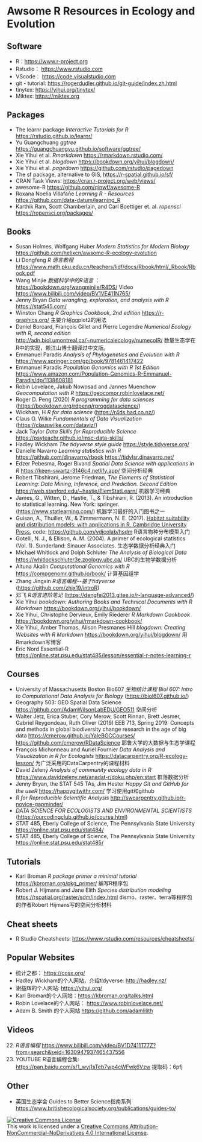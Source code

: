 # **Awsome R Resources in Ecology and Evolution**

## Software
- R：https://www.r-project.org
- Rstudio： https://www.rstudio.com
- VScode： https://code.visualstudio.com
- git - tutorial:  https://rogerdudler.github.io/git-guide/index.zh.html
- tinytex: https://yihui.org/tinytex/
- Miktex: https://miktex.org

## Packages
- The learnr package *Interactive Tutorials for R* https://rstudio.github.io/learnr/
- Yu Guangchuang *ggtree* https://guangchuangyu.github.io/software/ggtree/
- Xie Yihui et al. *Rmarkdown* https://rmarkdown.rstudio.com/
- Xie Yihui et al. *blogdown* https://bookdown.org/yihui/blogdown/
- Xie Yihui et al. *pagedown* https://github.com/rstudio/pagedown
- The sf  package, alternative to GIS,  https://r-spatial.github.io/sf/
- CRAN Task Views: https://cran.r-project.org/web/views/ 
- awesome-R https://github.com/qinwf/awesome-R
- Roxana Noelia Villafañe *Learning R - Resources* https://github.com/data-datum/learning_R
- Karthik Ram, Scott Chamberlain, and Carl Boettiger et. al. *ropensci* https://ropensci.org/packages/

## Books
- Susan Holmes, Wolfgang Huber *Modern Statistics for Modern Biology*  https://github.com/helixcn/awsome-R-ecology-evolution
- Li Dongfeng *R 语言教程* https://www.math.pku.edu.cn/teachers/lidf/docs/Rbook/html/_Rbook/Rbook.pdf
- Wang Minjie *数据科学中的R语言* ： https://bookdown.org/wangminjie/R4DS/  Video https://www.bilibili.com/video/BV1VE411N765/
- Jenny Bryan *Data wrangling, exploration, and analysis with R*  https://stat545.com/
- Winston Chang *R Graphics Cookbook, 2nd edition*  https://r-graphics.org/ 主要介绍ggplot2的用法
- Daniel Borcard, François Gillet and Pierre Legendre *Numerical Ecology with R, second edition* http://adn.biol.umontreal.ca/~numericalecology/numecolR/ 数量生态学在R中的实现，赖江山博士翻译过中文版。
- Emmanuel Paradis *Analysis of Phylogenetics and Evolution with R*  https://www.springer.com/gp/book/9781461417422 
- Emmanuel Paradis *Population Genomics with R 1st Edition* https://www.amazon.com/Population-Genomics-R-Emmanuel-Paradis/dp/1138608181 
- Robin Lovelace, Jakub Nowosad and Jannes Muenchow *Geocomputation with R* https://geocompr.robinlovelace.net/ 
- Roger D. Peng (2020) *R programming for data sciences* (https://bookdown.org/rdpeng/rprogdatascience/)
- Wickham, H *R for data science* (https://r4ds.had.co.nz/)
- Claus O. Wilke *Fundamentals of Data Visualization* (https://clauswilke.com/dataviz/)
- Jack Taylor *Data Skills for Reproducible Science* https://psyteachr.github.io/msc-data-skills/
- Hadley Wickham *The tidyverse style guide* https://style.tidyverse.org/
- Danielle Navarro *Learning statistics with R* https://github.com/djnavarro/rbook https://tidylsr.djnavarro.net/
- Edzer Pebesma, Roger Bivand *Spatial Data Science with applications in R* https://keen-swartz-3146c4.netlify.app/ 空间分析经典
- Robert Tibshirani, Jerome Friedman, *The Elements of Statistical Learning: Data Mining, Inference, and Prediction. Second Edition* https://web.stanford.edu/~hastie/ElemStatLearn/ 机器学习经典
- James, G., Witten, D., Hastie, T., & Tibshirani, R. (2013). An introduction to statistical learning. New York: springer. (https://www.statlearning.com/) 机器学习最好的入门图书之一
- Guisan, A., Thuiller, W., & Zimmermann, N. E. (2017). [Habitat suitability and distribution models: with applications in R. Cambridge University Press.](https://www.cambridge.org/gb/academic/subjects/life-sciences/quantitative-biology-biostatistics-and-mathematical-modellin/habitat-suitability-and-distribution-models-applications-r) code: https://github.com/vdicolab/hsdm R语言物种分布模型入门
- Gotelli, N. J., & Ellison, A. M. (2004). A primer of ecological statistics (Vol. 1). Sunderland: Sinauer Associates. 生态学数据分析经典入门
- Michael Whitlock and Dolph Schluter *The Analysis of Biological Data* https://whitlockschluter3e.zoology.ubc.ca/ UBC的生物学数据分析
- Altuna Akalin *Computational Genomics with R* https://compgenomr.github.io/book/ 计算基因组学
- Zhang Jingxin *R语言编程--基于tidyverse* (https://github.com/zhjx19/introR)
- 邓飞 *R语言进阶笔记* (https://dengfei2013.gitee.io/r-language-advanced/)
- Xie Yihui *bookdown: Authoring Books and Technical Documents with R Markdown* https://bookdown.org/yihui/bookdown/ 
- Xie Yihui, Christophe Dervieux, Emily Riederer *R Markdown Cookbook* https://bookdown.org/yihui/rmarkdown-cookbook/ 
- Xie Yihui, Amber Thomas, Alison Presmanes Hill *blogdown: Creating Websites with R Markdown* https://bookdown.org/yihui/blogdown/ 用Rmarkdown写博客
- Eric Nord Essential-R https://online.stat.psu.edu/stat485/lesson/essential-r-notes-learning-r


## Courses
- University of Massachusetts Boston Bio607 *生物统计课程 Biol 607: Intro to Computational Data Analysis for Biology*  (https://biol607.github.io/)
- Geography 503: GEO Spatial Data Science https://github.com/AdamWilsonLabEDU/GEO511 空间分析
- Walter Jetz, Erica Stuber, Cory Merow, Scott Rinnan, Brett Jesmer, Gabriel Reygondeau, Ruth Oliver (2019) EEB 713, Spring 2019: Concepts and methods in global biodiversity change research in the age of big data https://cmerow.github.io/YaleBGCCourses/ https://github.com/cmerow/RDataScience 耶鲁大学的大数据与生态学课程
- François Michonneau and Auriel Fournier *Data Analysis and Visualization in R for Ecologists* https://datacarpentry.org/R-ecology-lesson/ 为广泛采用的DataCarpentry的课程材料
- David Zelený *Analysis of community ecology data in R*  https://www.davidzeleny.net/anadat-r/doku.php/en:start 群落数据分析
- Jenny Bryan, the STAT 545 TAs, Jim Hester *Happy Git and GitHub for the useR* https://happygitwithr.com/ 学习使用git和github
- *R for Reproducible Scientific Analysis* http://swcarpentry.github.io/r-novice-gapminder/
- *DATA SCIENCE FOR ECOLOGISTS AND ENVIRONMENTAL SCIENTISTS* (https://ourcodingclub.github.io/course.html)
- STAT 485, Eberly College of Science, The Pennsylvania State University https://online.stat.psu.edu/stat484/
- STAT 485, Eberly College of Science, The Pennsylvania State University https://online.stat.psu.edu/stat485/

## Tutorials
- Karl Broman *R package primer a minimal tutorial* https://kbroman.org/pkg_primer/ 编写R程序包
- Robert J. Hijmans and Jane Elith *Species distribution modeling* https://rspatial.org/raster/sdm/index.html dismo、raster、terra等程序包的作者Robert Hijmans写的空间分析材料

## Cheat sheets
- R Studio Cheatsheets: https://www.rstudio.com/resources/cheatsheets/

## Popular Websites
- 统计之都： https://cosx.org/
- Hadley Wickham的个人网站，介绍tidyverse: http://hadley.nz/
- 谢益辉的个人网站: https://yihui.org/
- Karl Broman的个人网站：https://kbroman.org/talks.html
- Robin Lovelace的个人网站： https://www.robinlovelace.net/
- Adam B. Smith 的个人网站 https://github.com/adamlilith

## Videos
22. *R语言编程* https://www.bilibili.com/video/BV1D7411T77Z?from=search&seid=1630947937465437556
23. YOUTUBE R语言编程合集: https://pan.baidu.com/s/1_wyj1sTeb7wp4cWFwk6Vzw 提取码：6pfj

## Other
- 英国生态学会 Guides to Better Science指南系列 https://www.britishecologicalsociety.org/publications/guides-to/

<a rel="license" href="http://creativecommons.org/licenses/by-nc-nd/4.0/"><img alt="Creative Commons License" style="border-width:0" src="https://i.creativecommons.org/l/by-nc-nd/4.0/88x31.png" /></a><br />This work is licensed under a <a rel="license" href="http://creativecommons.org/licenses/by-nc-nd/4.0/">Creative Commons Attribution-NonCommercial-NoDerivatives 4.0 International License</a>.

